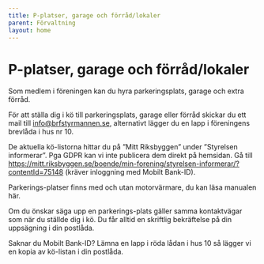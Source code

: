 ```yaml
---
title: P-platser, garage och förråd/lokaler
parent: Förvaltning
layout: home
---
```


# P-platser, garage och förråd/lokaler

Som medlem i föreningen kan du hyra parkeringsplats, garage och extra förråd.

För att ställa dig i kö till parkeringsplats, garage eller förråd skickar du ett mail till info@brfstyrmannen.se, alternativt lägger du en lapp i föreningens brevlåda i hus nr 10.

De aktuella kö-listorna hittar du på ”Mitt Riksbyggen” under ”Styrelsen informerar”. Pga GDPR kan vi inte publicera dem direkt på hemsidan. Gå till https://mitt.riksbyggen.se/boende/min-forening/styrelsen-informerar/?contentId=75148 (kräver inloggning med Mobilt Bank-ID).

Parkerings-platser finns med och utan motorvärmare, du kan läsa manualen här.

Om du önskar säga upp en parkerings-plats gäller samma kontaktvägar som när du ställde dig i kö. Du får alltid en skriftlig bekräftelse på din uppsägning i din postlåda.

Saknar du Mobilt Bank-ID? Lämna en lapp i röda lådan i hus 10 så lägger vi en kopia av kö-listan i din postlåda.